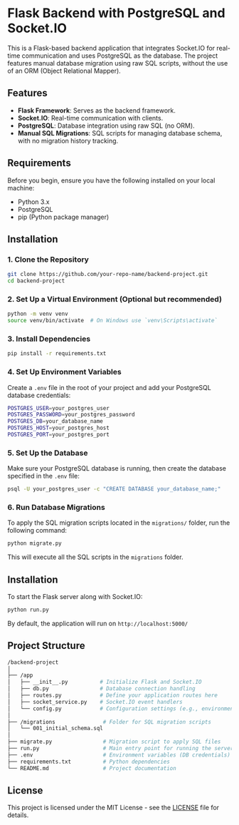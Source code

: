 # Flask Backend with PostgreSQL and Socket.IO

This is a Flask-based backend application that integrates Socket.IO for real-time communication and uses PostgreSQL as the database. The project features manual database migration using raw SQL scripts, without the use of an ORM (Object Relational Mapper).

## Features

- **Flask Framework**: Serves as the backend framework.
- **Socket.IO**: Real-time communication with clients.
- **PostgreSQL**: Database integration using raw SQL (no ORM).
- **Manual SQL Migrations**: SQL scripts for managing database schema, with no migration history tracking.
  
## Requirements

Before you begin, ensure you have the following installed on your local machine:

- Python 3.x
- PostgreSQL
- pip (Python package manager)

## Installation

### 1. Clone the Repository

```bash
git clone https://github.com/your-repo-name/backend-project.git
cd backend-project
```

### 2. Set Up a Virtual Environment (Optional but recommended)
```bash
python -m venv venv
source venv/bin/activate  # On Windows use `venv\Scripts\activate`
```

### 3. Install Dependencies
```bash
pip install -r requirements.txt
```

### 4. Set Up Environment Variables
Create a `.env` file in the root of your project and add your PostgreSQL database credentials:
```bash
POSTGRES_USER=your_postgres_user
POSTGRES_PASSWORD=your_postgres_password
POSTGRES_DB=your_database_name
POSTGRES_HOST=your_postgres_host
POSTGRES_PORT=your_postgres_port
```

### 5. Set Up the Database
Make sure your PostgreSQL database is running, then create the database specified in the `.env` file:
```bash
psql -U your_postgres_user -c "CREATE DATABASE your_database_name;"
```

### 6. Run Database Migrations
To apply the SQL migration scripts located in the `migrations/` folder, run the following command:
```bash
python migrate.py
```
This will execute all the SQL scripts in the `migrations` folder.

## Installation

To start the Flask server along with Socket.IO:
```bash
python run.py
```
By default, the application will run on `http://localhost:5000/`

## Project Structure

```bash
/backend-project
│
├── /app
│   ├── __init__.py          # Initialize Flask and Socket.IO
│   ├── db.py                # Database connection handling
│   ├── routes.py            # Define your application routes here
│   ├── socket_service.py    # Socket.IO event handlers
│   └── config.py            # Configuration settings (e.g., environment)
│
├── /migrations               # Folder for SQL migration scripts
│   └── 001_initial_schema.sql
│
├── migrate.py                # Migration script to apply SQL files
├── run.py                    # Main entry point for running the server
├── .env                      # Environment variables (DB credentials)
├── requirements.txt          # Python dependencies
└── README.md                 # Project documentation
```

## License

This project is licensed under the MIT License - see the [LICENSE](LICENSE) file for details.

